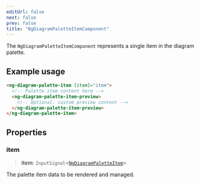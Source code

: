 ```yaml
---
editUrl: false
next: false
prev: false
title: "NgDiagramPaletteItemComponent"
---
```


The `NgDiagramPaletteItemComponent` represents a single item in the diagram palette.

## Example usage
```html
<ng-diagram-palette-item [item]="item">
  <!-- Palette item content here -->
  <ng-diagram-palette-item-preview>
    <!-- Optional: custom preview content -->
  </ng-diagram-palette-item-preview>
</ng-diagram-palette-item>
```

## Properties

### item

> **item**: `InputSignal`\<[`NgDiagramPaletteItem`](/docs/api/types/ngdiagrampaletteitem/)\>

The palette item data to be rendered and managed.
